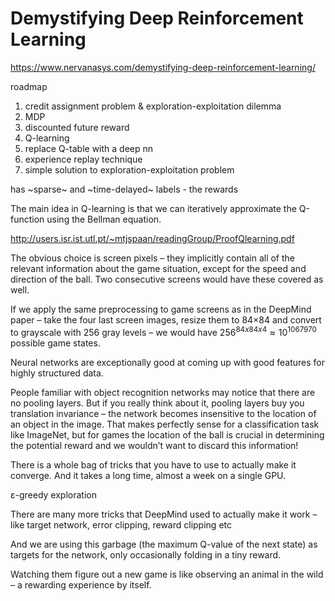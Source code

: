 Demystifying Deep Reinforcement Learning
====

https://www.nervanasys.com/demystifying-deep-reinforcement-learning/

roadmap
1. credit assignment problem & exploration-exploitation dilemma
2. MDP
3. discounted future reward
4. Q-learning
5. replace Q-table with a deep nn
6. experience replay technique
7. simple solution to exploration-exploitation problem

has ~sparse~ and ~time-delayed~ labels - the rewards

The main idea in Q-learning is that we can iteratively approximate the Q-function using the Bellman equation.

http://users.isr.ist.utl.pt/~mtjspaan/readingGroup/ProofQlearning.pdf

The obvious choice is screen pixels – they implicitly contain all of the relevant information about the game situation, except for the speed and direction of the ball. Two consecutive screens would have these covered as well.

If we apply the same preprocessing to game screens as in the DeepMind paper – take the four last screen images, resize them to 84×84 and convert to grayscale with 256 gray levels – we would have $256^{84x84x4} ≈ 10^1067970$ possible game states.

Neural networks are exceptionally good at coming up with good features for highly structured data.

People familiar with object recognition networks may notice that there are no pooling layers. But if you really think about it, pooling layers buy you translation invariance – the network becomes insensitive to the location of an object in the image. That makes perfectly sense for a classification task like ImageNet, but for games the location of the ball is crucial in determining the potential reward and we wouldn’t want to discard this information!

There is a whole bag of tricks that you have to use to actually make it converge. And it takes a long time, almost a week on a single GPU.

ε-greedy exploration

There are many more tricks that DeepMind used to actually make it work – like target network, error clipping, reward clipping etc

And we are using this garbage (the maximum Q-value of the next state) as targets for the network, only occasionally folding in a tiny reward.

Watching them figure out a new game is like observing an animal in the wild – a rewarding experience by itself.
